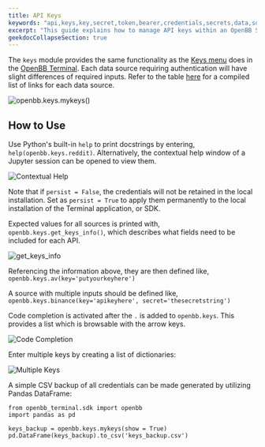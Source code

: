 ```yaml
---
title: API Keys
keywords: "api,keys,key,secret,token,bearer,credentials,secrets,data,sources"
excerpt: "This guide explains how to manage API keys within an OpenBB SDK environment."
geekdocCollapseSection: true
---
```

The `keys` module provides the same functionality as the <a href="https://openbb-finance.github.io/OpenBBTerminal/#accessing-other-sources-of-data-via-api-keys" target="_blank"> Keys menu</a> does in the <a href="https://openbb-finance.github.io/OpenBBTerminal/terminal/" target="_blank">OpenBB Terminal</a>. Each data source requiring authentication will have slight differences of required inputs. Refer to the table <a href="https://openbb-finance.github.io/OpenBBTerminal/#accessing-other-sources-of-data-via-api-keys" target="_blank">here</a> for a compiled list of links for each data source.

![openbb.keys.mykeys()](https://user-images.githubusercontent.com/85772166/198151758-7fdf1e00-29c2-4fb1-bfb1-7421cc9b8986.png)

## How to Use

Use Python's built-in `help` to print docstrings by entering, `help(openbb.keys.reddit)`. Alternatively, the contextual help window of a Jupyter session can be opened to view them.

![Contextual Help](https://user-images.githubusercontent.com/85772166/198360190-753d4fd8-768a-4de6-9c24-44491804914f.png)

Note that if `persist = False`, the credentials will not be retained in the local installation. Set as `persist = True` to apply them permanently to the local installation of the Terminal application, or SDK.

Expected values for all sources is printed with, `openbb.keys.get_keys_info()`, which describes what fields need to be included for each API.

![get_keys_info](https://user-images.githubusercontent.com/85772166/198151924-08f97592-08ce-4631-b333-0f6568124874.png)

Referencing the information above, they are then defined like, `openbb.keys.av(key='putyourkeyhere')`

A source with multiple inputs should be defined like, `openbb.keys.binance(key='apikeyhere', secret='thesecretstring')`

Code completion is activated after the `.` is added to `openbb.keys`. This provides a list which is browsable with the arrow keys.

![Code Completion](https://user-images.githubusercontent.com/85772166/198151847-a09e9589-43b8-4c40-9cd1-be18092a8004.png)

Enter multiple keys by creating a list of dictionaries:

![Multiple Keys](https://user-images.githubusercontent.com/85772166/198152166-94ed3544-a03a-4790-9b4a-c76f2419e3d5.png)

A simple CSV backup of all credentials can be made generated by utilizing Pandas DataFrame:
````
from openbb_terminal.sdk import openbb
import pandas as pd

keys_backup = openbb.keys.mykeys(show = True)
pd.DataFrame(keys_backup).to_csv('keys_backup.csv')
````
